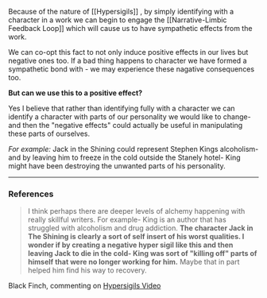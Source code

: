 
Because of the nature of [[Hypersigils]] , by simply identifying with a character in a work we can begin to engage the [[Narrative-Limbic Feedback Loop]] which will cause us to have sympathetic effects from the work.

We can co-opt this fact to not only induce positive effects in our lives but negative ones too. If a bad thing happens to character we have formed a sympathetic bond with - we may experience these nagative consequences too.

__But can we use this to a positive effect?__

Yes I believe that rather than identifying fully with a character we can identify a character with parts of our personality we would like to change- and then the "negative effects" could actually be useful in manipulating these parts of ourselves.

*For example:* Jack in the Shining could represent Stephen Kings alcoholism- and by leaving him to freeze in the cold outside the Stanely hotel- King might have been destroying the unwanted parts of his personality.

___
### References

>I think perhaps there are deeper levels of alchemy happening with really skillful writers. For example- King is an author that has struggled with alcoholism and drug addiction. __The character Jack in The Shining is clearly a sort of self insert of his worst qualities. I wonder if by creating a negative hyper sigil like this and then leaving Jack to die in the cold- King was sort of "killing off" parts of himself that were no longer working for him.__ Maybe that in part helped him find his way to recovery.

Black Finch, commenting on [Hypersigils Video](https://www.youtube.com/watch?v=zxOlBbCCfVc&lc=UgyiLssQBsgl5A-7Iix4AaABAg.9n8ZpibiXGi9nB7sLgL5Ez)

